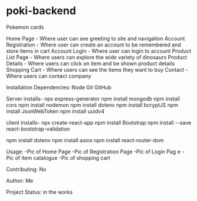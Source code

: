 # poki-backend

Pokemon cards

Home Page - Where user can see greeting to site and navigation Account Registration - Where user can create an account to be remembered and store items in cart Account Login - Where user can login to account Product List Page - Where users can explore the wide variety of dinosaurs Product Details - Where users can click on item and be shown product details Shopping Cart - Where users can see the items they want to buy Contact - Where users can contact company

Installation Dependencies: Node Git GitHub
<!-- backend -->
Server installs-
 npx express-generator
  npm install mongodb 
  npm install cors 
  npm install nodemon 
  npm install dotenv 
  npm install bcryptJS 
  npm install JsonWebToken 
  npm install uuidv4
<!-- frontend -->
client installs-
 npx create-react-app
  npm install Bootstrap <!-- didnt work used the following-->
  npm install --save react-bootstrap-validation


  npm install dotenv 
  npm install axios 
  npm install react-router-dom

Usage: -Pic of Home Page 
-Pic of Registration Page
 -Pic of Login Pag
 e -Pic of item catalogue
  -Pic of shopping cart

Contributing: No

Author: Me

Project Status: in the works